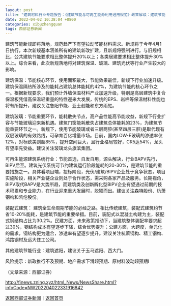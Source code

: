 ```yaml
---
layout: post
title: "建筑材料行业专题报告：《建筑节能与可再生能源利用通用规范》政策解读：建筑节能新规落地在即 产业链迎来新机遇"
date: 2022-04-02 10:38:04 +0800
categories: xibuzhengquan
tags: 西部证券新闻
---
```

<p>建筑节能新规即将落地，规范趋严下有望拉动节能材料需求。新规将于今年4月1日执行，本次新规基本涵盖所有的建筑新改扩建，且新规将强制进行。与旧规相比，公共建筑节能要求相比整体提升20%以上；各类居建要求相比整体提升30%以上。综合来看，此次新规落地将对建筑保温、玻璃、建筑光伏等行业产生较大的影响。</p>
 <p>建筑保温：节能核心环节，使用面积最大，节能效果最佳，新规下行业加速升级。建筑保温隔热所涉及的能耗占建筑总体能耗的42%，为建筑节能的核心环节之一。根据新规要求，我们预计外墙保温材料产业加速升级，特别是高层建筑中复合保温板凭借高保温轻重量的特性迎来大发展，传统的EPS、岩棉等保温材料性能也将有所提升，建议关注鲁阳节能、亚士创能和东方雨虹。</p>
 <p>建筑玻璃：节能重要环节，能耗散失节点，高产品性能高节能收益，新规下行业扩容与节能玻璃迎来新机遇。建筑门窗能耗散失占建筑总体能耗的23%，为建筑节能重要环节之一。新规下，使用节能玻璃或者三层两腔(甚至四层三腔)是取代现有双层玻璃的有效路线，可孕育百亿增量市场。目前，国内LOW-E玻璃的渗透率仅12%，对标欧美则超85%，提升空间巨大，且行业格局较好，CR5达54%，龙头有望率先受益。建议关注玻璃龙头旗滨集团。</p>
 <p>可再生能源建筑系统行业：节能首选，自发自用，源头解决，行业BAPV先行，BIPV后至。建筑光伏系统可节约建筑运行阶段能耗的20-30%，是建筑节能的重要措施之一。具体看项目端，投标阶段，光伏/建筑/BIPV企业处于竞争状态，项目实施阶段，相关产业链企业则处于合作状态，需采购各家产品及服务。长期视角，BIPV取代BAPV是大势所趋，而建筑类及创新孵化型BIPV企业有望通过前期的技术积累和专业能力，在行业迎来重大发展时，脱颖而出。建议关注森特股份、杭萧钢构和凯伦股份。</p>
 <p>装配式建筑： 建筑全生命周期节能的必经之路。相比传统建筑，装配式建筑约节省10-20%能耗，是建筑节能的重要举措。目前，装配式以混凝土构建为主，装配式钢结构占比为30.2%。民建方面，未来政策推动下，当建筑整体装配率要求超过30%，钢结构成本有望逐步下降，综合优势提升；公建方面，大跨度，单元化的需求，钢结构更为适合，渗透率有望逐步提升。建议关注杭萧钢构、精工钢构、鸿路钢材及远大住工公司。</p>
 <p>其他建筑节能行业：建筑遮阳，建议关于玉马遮阳、西大门。</p>
 <p>风险提示：新政推行不及预期、地产需求下滑超预期、原材料波动超预期I</p><p class="em_media">（文章来源：西部证券）</p>

<http://finews.zning.xyz/html_News/NewsShare.html?infoCode=NW202204022331916842>

[返回西部证券新闻](//finews.withounder.com/category/xibuzhengquan.html)｜[返回首页](//finews.withounder.com/)